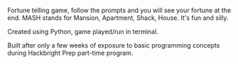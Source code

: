 Fortune telling game, follow the prompts and you will see your fortune at the end. 
MASH stands for Mansion, Apartment, Shack, House. It's fun and silly.

Created using Python, game played/run in terminal.

Built after only a few weeks of exposure to basic programming concepts during Hackbright Prep part-time program. 
